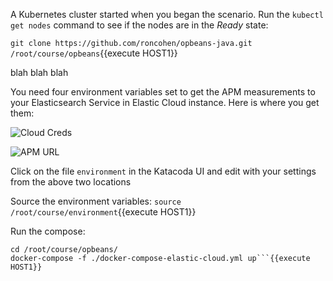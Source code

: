 A Kubernetes cluster started when you began the scenario. Run the `kubectl get nodes` command to see if the nodes are in the *Ready* state:

`git clone https://github.com/roncohen/opbeans-java.git /root/course/opbeans`{{execute HOST1}}

blah blah blah

You need four environment variables set to get the APM measurements to your Elasticsearch Service in Elastic Cloud instance.  Here is where you get them:

![Cloud Creds](https://user-images.githubusercontent.com/25182304/52064722-2ed10e80-2543-11e9-86bf-37fbd49fb24c.png)

![APM URL](https://user-images.githubusercontent.com/25182304/52064727-309ad200-2543-11e9-9097-24e3888455f7.png)

Click on the file `environment` in the Katacoda UI and edit with your settings from the above two locations

Source the environment variables:
`source /root/course/environment`{{execute HOST1}}

Run the compose:
```
cd /root/course/opbeans/
docker-compose -f ./docker-compose-elastic-cloud.yml up```{{execute HOST1}}
